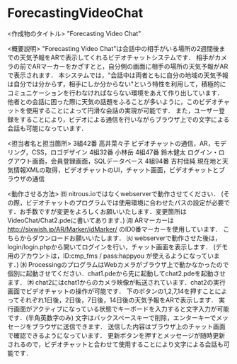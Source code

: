 # ForecastingVideoChat

<作成物のタイトル>
"Forecasting Video Chat"

<概要説明>
"Forecasting Video Chat"は会話中の相手がいる場所の2週間後までの天気予報をARで表示してくれるビデオチャットシステムです．
相手がカメラの前でARマーカーをかざすとと，自分側の画面に相手の場所の天気予報がARで表示されます．
本システムでは，"会話中は両者ともに自分の地域の天気予報は自分では分からず，相手にしか分からない"という特性を利用して，積極的にコミュニケーションを行わなければならない環境をあえて作り出しています．
他者との会話に困った際に天気の話題をふることが多いように，このビデオチャットを使用することによって円滑な会話の実現が可能です．
また，ユーザー登録をすることにより，ビデオによる通信を行いながらブラウザ上での文字による会話も可能になっています．

<担当者名と担当箇所>
3組42番 高井菜々子
	ビデオチャットの通信，AR，モデリング，CSS，ロゴデザイン
4組32番 小林岳
4組47番 鈴木健太
	ログイン・ログアウト画面，会員登録画面，SQLデータベース
4組94番 吉村佳純
	現在地と天気情報XMLの取得，ビデオチャットのUI，チャット画面，ビデオチャットとブラウザの通信

<動作させる方法>
㈰ nitrous.ioではなくwebserverで動作させてください．
   (その際，ビデオチャットのプログラムでは使用環境に合わせたパスの設定が必要です．お手数ですが変更をよろしくお願いいたします．変更箇所はVideoChat/Chat2.pdeに書いてあります．)
㈪ ARマーカーは http://sixwish.jp/AR/Marker/idMarker/ のID0番マーカーを使用しています．
   こちらからダウンロードお願いいたします．
㈫ webserverで動作させた後は，login/login.phpから開いてログインを行い，チャット画面を表示します．
   (デモ用のアカウントは，ID:cmp_fms / pass:happyou が使えるようになっています．)
㈬ ProcessingのプログラムはWebカメラがブラウザ上で動かなかったので個別に起動させてください．chat1.pdeから先に起動してchat2.pdeを起動させます．
㈭ chat2にはchat1からのカメラ映像が転送されています．chat2の実行画面でビデオチャットの操作が可能です．
   下のボタンの1,2,7,14を押すことによってそれぞれ1日後，2日後，7日後，14日後の天気予報をARで表示します．
   実行画面がアクティブになっている状態でキーボードを入力すると文字入力が可能です．(半角英数字のみ) 
   文字はバックスペースキーで削除，エンターキーでメッセージをブラウザに送信できます．
   送信した内容はブラウザ上のチャット画面で確認できるようになっています．
   更新ボタンを押すとメッセージが随時更新されるので，ビデオチャットと合わせて使用することにより文字による会話も可能です．
